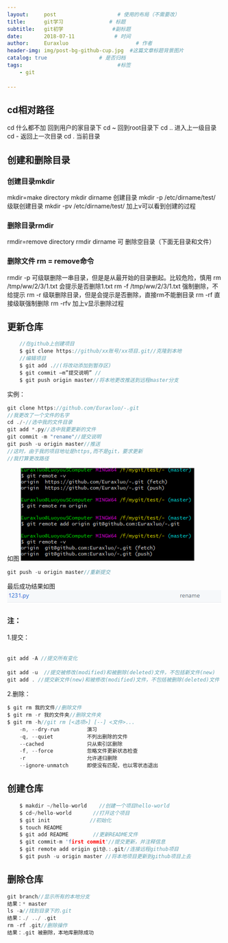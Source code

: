 ```yaml
---
layout:     post                    # 使用的布局（不需要改）
title:      git学习               # 标题 
subtitle:   git初学                #副标题
date:       2018-07-11             # 时间
author:     Euraxluo                      # 作者
header-img: img/post-bg-github-cup.jpg  #这篇文章标题背景图片
catalog: true                 # 是否归档
tags:                               #标签
    - git

---
```

## cd相对路径
cd       什么都不加  回到用户的家目录下
cd ~    回到root目录下
cd ..    进入上一级目录
cd -     返回上一次目录
cd .     当前目录
## 创建和删除目录
### 创建目录mkdir
mkdir=make directory 
mkdir dirname 创建目录 
mkdir -p /etc/dirname/test/ 级联创建目录 
mkdir -pv /etc/dirname/test/ 加上v可以看到创建的过程 
### 删除目录rmdir 
rmdir=remove directory 
rmdir dirname 可 删除空目录（下面无目录和文件） 
### 删除文件 rm = remove命令
rmdir -p 可级联删除一串目录，但是是从最开始的目录删起。比较危险，慎用
rm /tmp/ww/2/3/1.txt 会提示是否删除1.txt 
rm -f /tmp/ww/2/3/1.txt 强制删除，不给提示 
rm -r 级联删除目录，但是会提示是否删除，直接rm不能删目录
rm -rf 直接级联强制删除 
rm -rfv 加上v显示删除过程 
## 更新仓库
```c
	//在github上创建项目
	$ git clone https://github/xx账号/xx项目.git//克隆到本地
	//编辑项目
	$ git add .//(将改动添加到暂存区)
	$ git commit –m”提交说明” //
	$ git push origin master//将本地更改推送到远程master分支
```
实例：
```c
git clone https://github.com/Euraxluo/-.git
//我更改了一个文件的名字
cd ./-//选中我的文件目录
git add *.py//选中我要更新的文件
git commit -m "rename"//提交说明
git push -u origin master//推送
//这时，由于我的项目地址是https,而不是git，要求更新
//我打算更改路径
```
如图
![change url](image/111.png)
```c
git push -u origin master//重新提交
```
最后成功结果如图
![final](image/222.png)

### 注：
1.提交：
```c

git add -A //提交所有变化

git add -u  //提交被修改(modified)和被删除(deleted)文件，不包括新文件(new)
git add . //提交新文件(new)和被修改(modified)文件，不包括被删除(deleted)文件
```
2.删除：
```c
$ git rm 我的文件//删除文件
$ git rm -r 我的文件夹//删除文件夹
$ git rm -h//git rm [<选项>] [--] <文件>...
    -n, --dry-run         演习
    -q, --quiet           不列出删除的文件
    --cached              只从索引区删除
    -f, --force           忽略文件更新状态检查
    -r                    允许递归删除
    --ignore-unmatch      即使没有匹配，也以零状态退出
```



## 创建仓库

```c
    $ makdir ~/hello-world    //创建一个项目hello-world
    $ cd~/hello-world       //打开这个项目
    $ git init             //初始化 
    $ touch README
    $ git add README        //更新README文件
    $ git commit-m 'first commit'//提交更新，并注释信息
    $ git remote add origin git@.:.git//连接远程github项目  
    $ git push -u origin master //将本地项目更新到github项目上去

```
## 删除仓库
```c
git branch//显示所有的本地分支
结果：* master
ls -a//找到目录下的.git
结果：./ ../ .git
rm -rf .git//删除操作
结果：.git 被删除，本地库删除成功
```